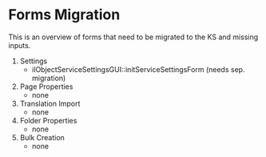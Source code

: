 # Forms Migration

This is an overview of forms that need to be migrated to the KS and missing inputs.

1. Settings
   - ilObjectServiceSettingsGUI::initServiceSettingsForm (needs sep. migration)
1. Page Properties
   - none
1. Translation Import
   - none
1. Folder Properties
   - none
1. Bulk Creation
   - none

